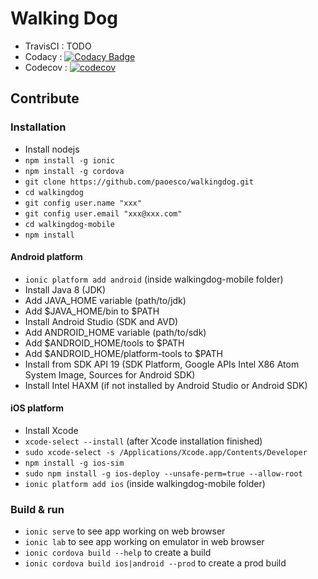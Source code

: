 Walking Dog
====
- TravisCI : TODO
- Codacy : [![Codacy Badge](https://api.codacy.com/project/badge/Grade/2949f2df09a142998b7d9a407d213142)](https://www.codacy.com/app/pao-esco/walkingdog-mobile?utm_source=github.com&amp;utm_medium=referral&amp;utm_content=Hubesco/walkingdog-mobile&amp;utm_campaign=Badge_Grade)
- Codecov : [![codecov](https://codecov.io/gh/Hubesco/walkingdog-mobile/branch/master/graph/badge.svg)](https://codecov.io/gh/Hubesco/walkingdog-mobile)

## Contribute

### Installation

- Install nodejs
- `npm install -g ionic`
- `npm install -g cordova`
- `git clone https://github.com/paoesco/walkingdog.git`
- `cd walkingdog`
- `git config user.name "xxx"`
- `git config user.email "xxx@xxx.com"`
- `cd walkingdog-mobile`
- `npm install`


#### Android platform


- `ionic platform add android` (inside walkingdog-mobile folder)
- Install Java 8 (JDK)
- Add JAVA_HOME variable (path/to/jdk)
- Add $JAVA_HOME/bin to $PATH
- Install Android Studio (SDK and AVD)
- Add ANDROID_HOME variable (path/to/sdk)
- Add $ANDROID_HOME/tools to $PATH
- Add $ANDROID_HOME/platform-tools to $PATH
- Install from SDK API 19 (SDK Platform, Google APIs Intel X86 Atom System Image, Sources for Android SDK)
- Install Intel HAXM (if not installed by Android Studio or Android SDK)

#### iOS platform

- Install Xcode
- `xcode-select --install` (after Xcode installation finished)
- `sudo xcode-select -s /Applications/Xcode.app/Contents/Developer`
- `npm install -g ios-sim`
- `sudo npm install -g ios-deploy --unsafe-perm=true --allow-root`
- `ionic platform add ios` (inside walkingdog-mobile folder)


### Build & run

- `ionic serve` to see app working on web browser
- `ionic lab` to see app working on emulator in web browser
- `ionic cordova build --help` to create a build
- `ionic cordova build ios|android --prod` to create a prod build

